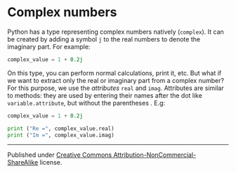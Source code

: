 # Complex numbers

Python has a type representing complex numbers natively (`complex`). It can be created by adding a symbol `j` to the real numbers to denote the imaginary part. For example:

```python
complex_value = 1 + 0.2j
```

On this type, you can perform normal calculations, print it, etc. But what if we want to extract only the real or imaginary part from a complex number? For this purpose, we use the *attributes* `real` and `imag`. Attributes are similar to methods: they are used by entering their names after the dot like `variable.attribute`, but without the parentheses . E.g:

```python
complex_value = 1 + 0.2j 

print ("Re =", complex_value.real) 
print ("Im =", complex_value.imag)
```

<hr/>

Published under [Creative Commons Attribution-NonCommercial-ShareAlike](https://creativecommons.org/licenses/by-nc-sa/4.0/) license.
